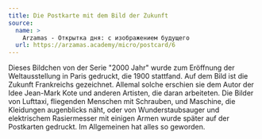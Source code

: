 ```yaml
---
title: Die Postkarte mit dem Bild der Zukunft
source:
  name: >
    Arzamas - Открытка дня: с изображением будущего
  url: https://arzamas.academy/micro/postcard/6
---
```


Dieses Bildchen von der Serie "2000 Jahr" wurde zum Eröffnung der Weltausstellung in Paris gedruckt, die 1900 stattfand.
Auf dem Bild ist die Zukunft Frankreichs gezeichnet.
Allemal solche erschien sie dem Autor der Idee Jean-Mark Kote und anderen Artisten, die daran arbeiteten.
Die Bilder von Lufttaxi, fliegenden Menschen mit Schrauben, und Maschine, die Kleidungen augenblicks näht,
oder von Wunderstaubsauger und elektrischem Rasiermesser mit einigen Armen wurde später auf der Postkarten gedruckt.
Im Allgemeinen hat alles so geworden.
